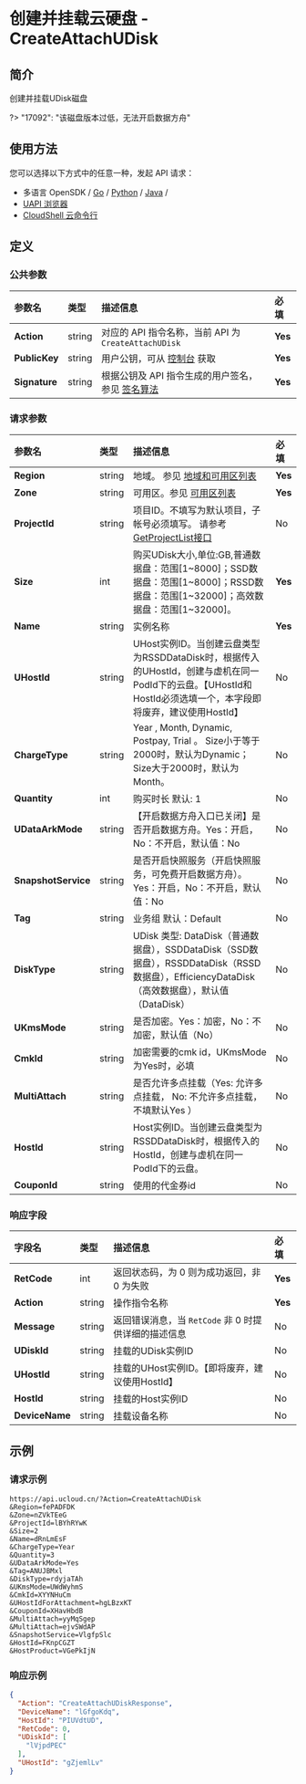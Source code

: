 # 创建并挂载云硬盘 - CreateAttachUDisk

## 简介

创建并挂载UDisk磁盘

?> "17092": "该磁盘版本过低，无法开启数据方舟"




## 使用方法

您可以选择以下方式中的任意一种，发起 API 请求：
- 多语言 OpenSDK / [Go](https://github.com/ucloud/ucloud-sdk-go) / [Python](https://github.com/ucloud/ucloud-sdk-python3) / [Java](https://github.com/ucloud/ucloud-sdk-java) /
- [UAPI 浏览器](https://console.ucloud.cn/uapi/detail?id=CreateAttachUDisk)
- [CloudShell 云命令行](https://shell.ucloud.cn/)


## 定义

### 公共参数

| 参数名 | 类型 | 描述信息 | 必填 |
|:---|:---|:---|:---|
| **Action**     | string  | 对应的 API 指令名称，当前 API 为 `CreateAttachUDisk`                        | **Yes** |
| **PublicKey**  | string  | 用户公钥，可从 [控制台](https://console.ucloud.cn/uapi/apikey) 获取                                             | **Yes** |
| **Signature**  | string  | 根据公钥及 API 指令生成的用户签名，参见 [签名算法](api/summary/signature.md)  | **Yes** |

### 请求参数

| 参数名 | 类型 | 描述信息 | 必填 |
|:---|:---|:---|:---|
| **Region** | string | 地域。 参见 [地域和可用区列表](https://docs.ucloud.cn/api/summary/regionlist) |**Yes**|
| **Zone** | string | 可用区。参见 [可用区列表](https://docs.ucloud.cn/api/summary/regionlist) |**Yes**|
| **ProjectId** | string | 项目ID。不填写为默认项目，子帐号必须填写。 请参考[GetProjectList接口](https://docs.ucloud.cn/api/summary/get_project_list) |No|
| **Size** | int | 购买UDisk大小,单位:GB,普通数据盘：范围[1\~8000]；SSD数据盘：范围[1\~8000]；RSSD数据盘：范围[1\~32000]；高效数据盘：范围[1\~32000]。 |**Yes**|
| **Name** | string | 实例名称 |**Yes**|
| **UHostId** | string | UHost实例ID。当创建云盘类型为RSSDDataDisk时，根据传入的UHostId，创建与虚机在同一PodId下的云盘。【UHostId和HostId必须选填一个，本字段即将废弃，建议使用HostId】 |No|
| **ChargeType** | string | Year , Month, Dynamic, Postpay, Trial 。 Size小于等于2000时，默认为Dynamic；Size大于2000时，默认为Month。 |No|
| **Quantity** | int | 购买时长 默认: 1 |No|
| **UDataArkMode** | string | 【开启数据方舟入口已关闭】是否开启数据方舟。Yes：开启，No：不开启，默认值：No |No|
| **SnapshotService** | string | 是否开启快照服务（开启快照服务，可免费开启数据方舟）。Yes：开启，No：不开启，默认值：No |No|
| **Tag** | string | 业务组 默认：Default |No|
| **DiskType** | string | UDisk 类型: DataDisk（普通数据盘），SSDDataDisk（SSD数据盘），RSSDDataDisk（RSSD数据盘），EfficiencyDataDisk（高效数据盘），默认值（DataDisk） |No|
| **UKmsMode** | string | 是否加密。Yes：加密，No：不加密，默认值（No） |No|
| **CmkId** | string | 加密需要的cmk id，UKmsMode为Yes时，必填 |No|
| **MultiAttach** | string | 是否允许多点挂载（Yes: 允许多点挂载， No: 不允许多点挂载， 不填默认Yes ） |No|
| **HostId** | string | Host实例ID。当创建云盘类型为RSSDDataDisk时，根据传入的HostId，创建与虚机在同一PodId下的云盘。 |No|
| **CouponId** | string | 使用的代金券id |No|

### 响应字段

| 字段名 | 类型 | 描述信息 | 必填 |
|:---|:---|:---|:---|
| **RetCode** | int | 返回状态码，为 0 则为成功返回，非 0 为失败 |**Yes**|
| **Action** | string | 操作指令名称 |**Yes**|
| **Message** | string | 返回错误消息，当 `RetCode` 非 0 时提供详细的描述信息 |No|
| **UDiskId** | string | 挂载的UDisk实例ID |No|
| **UHostId** | string | 挂载的UHost实例ID。【即将废弃，建议使用HostId】 |No|
| **HostId** | string | 挂载的Host实例ID |No|
| **DeviceName** | string | 挂载设备名称 |No|




## 示例

### 请求示例
    
```
https://api.ucloud.cn/?Action=CreateAttachUDisk
&Region=fePADFDK
&Zone=nZVkTEeG
&ProjectId=lBYhRYwK
&Size=2
&Name=dRnLmEsF
&ChargeType=Year
&Quantity=3
&UDataArkMode=Yes
&Tag=ANUJBMxl
&DiskType=rdyjaTAh
&UKmsMode=UWdWyhmS
&CmkId=XYYNHuCm
&UHostIdForAttachment=hgLBzxKT
&CouponId=XHavHbdB
&MultiAttach=yyMqSgep
&MultiAttach=ejvSWdAP
&SnapshotService=VlgfpSlc
&HostId=FKnpCGZT
&HostProduct=VGePkIjN
```

### 响应示例
    
```json
{
  "Action": "CreateAttachUDiskResponse",
  "DeviceName": "lGfgoKdq",
  "HostId": "PIUVdtUD",
  "RetCode": 0,
  "UDiskId": [
    "lVjpdPEC"
  ],
  "UHostId": "gZjemlLv"
}
```





